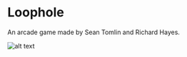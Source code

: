 # Loophole

An arcade game made by Sean Tomlin and Richard Hayes.

![alt text](https://github.com/rhayes777/loophole/blob/master/pic.jpg)